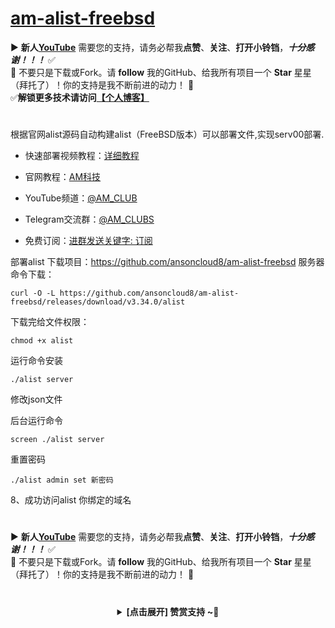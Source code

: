 # [am-alist-freebsd](https://github.com/ansoncloud8/am-alist-freebsd)
▶️ **新人[YouTube](https://youtube.com/@AM_CLUB)** 需要您的支持，请务必帮我**点赞**、**关注**、**打开小铃铛**，***十分感谢！！！*** ✅
</br>🎁 不要只是下载或Fork。请 **follow** 我的GitHub、给我所有项目一个 **Star** 星星（拜托了）！你的支持是我不断前进的动力！ 💖
</br>✅**解锁更多技术请访问[【个人博客】](https://am.809098.xyz)**
#

根据官网alist源码自动构建alist（FreeBSD版本）可以部署文件,实现serv00部署.

- 快速部署视频教程：[详细教程](https://youtu.be/h6fc_DKArrU)

- 官网教程：[AM科技](https://am.809098.xyz)
- YouTube频道：[@AM_CLUB](https://youtube.com/@AM_CLUB)
- Telegram交流群：[@AM_CLUBS](https://t.me/AM_CLUBS)
- 免费订阅：[进群发送关键字: 订阅](https://t.me/AM_CLUBS)

部署alist
下载项目：https://github.com/ansoncloud8/am-alist-freebsd
服务器命令下载：
~~~
curl -O -L https://github.com/ansoncloud8/am-alist-freebsd/releases/download/v3.34.0/alist
~~~
下载完给文件权限：
~~~
chmod +x alist
~~~
运行命令安装
~~~
./alist server
~~~
修改json文件


后台运行命令
~~~
screen ./alist server
~~~

重置密码
~~~
./alist admin set 新密码
~~~

8、成功访问alist
你绑定的域名

 #
▶️ **新人[YouTube](https://youtube.com/@AM_CLUB)** 需要您的支持，请务必帮我**点赞**、**关注**、**打开小铃铛**，***十分感谢！！！*** ✅
</br>🎁 不要只是下载或Fork。请 **follow** 我的GitHub、给我所有项目一个 **Star** 星星（拜托了）！你的支持是我不断前进的动力！ 💖
  
 # 
<center><details><summary><strong> [点击展开] 赞赏支持 ~🧧</strong></summary>
*我非常感谢您的赞赏和支持，它们将极大地激励我继续创新，持续产生有价值的工作。*
  
- **USDT-TRC20:** `TWTxUyay6QJN3K4fs4kvJTT8Zfa2mWTwDD`
  
</details></center>



